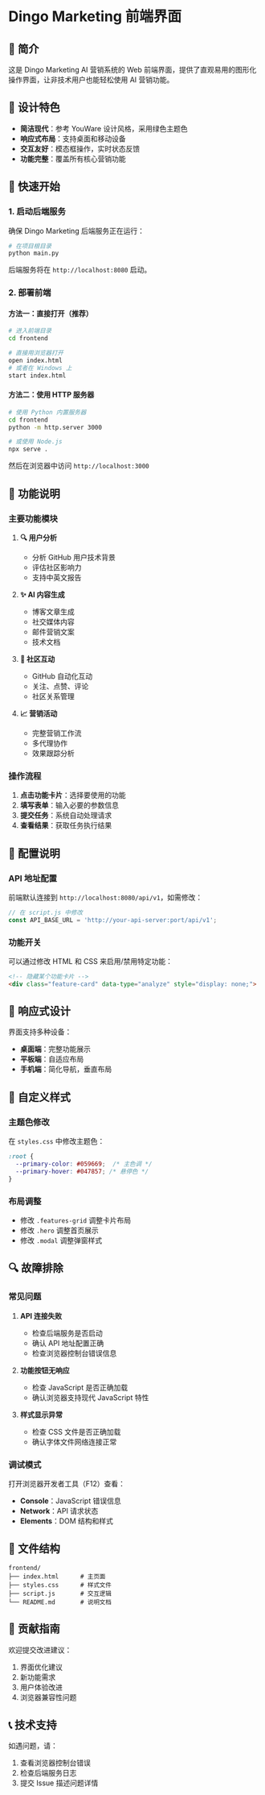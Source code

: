 # Dingo Marketing 前端界面

## 📖 简介

这是 Dingo Marketing AI 营销系统的 Web 前端界面，提供了直观易用的图形化操作界面，让非技术用户也能轻松使用 AI 营销功能。

## 🎨 设计特色

- **简洁现代**：参考 YouWare 设计风格，采用绿色主题色
- **响应式布局**：支持桌面和移动设备
- **交互友好**：模态框操作，实时状态反馈
- **功能完整**：覆盖所有核心营销功能

## 🚀 快速开始

### 1. 启动后端服务

确保 Dingo Marketing 后端服务正在运行：

```bash
# 在项目根目录
python main.py
```

后端服务将在 `http://localhost:8080` 启动。

### 2. 部署前端

#### 方法一：直接打开（推荐）

```bash
# 进入前端目录
cd frontend

# 直接用浏览器打开
open index.html
# 或者在 Windows 上
start index.html
```

#### 方法二：使用 HTTP 服务器

```bash
# 使用 Python 内置服务器
cd frontend
python -m http.server 3000

# 或使用 Node.js
npx serve .
```

然后在浏览器中访问 `http://localhost:3000`

## 🎯 功能说明

### 主要功能模块

1. **🔍 用户分析**
   - 分析 GitHub 用户技术背景
   - 评估社区影响力
   - 支持中英文报告

2. **✨ AI 内容生成**
   - 博客文章生成
   - 社交媒体内容
   - 邮件营销文案
   - 技术文档

3. **🤝 社区互动**
   - GitHub 自动化互动
   - 关注、点赞、评论
   - 社区关系管理

4. **📈 营销活动**
   - 完整营销工作流
   - 多代理协作
   - 效果跟踪分析

### 操作流程

1. **点击功能卡片**：选择要使用的功能
2. **填写表单**：输入必要的参数信息
3. **提交任务**：系统自动处理请求
4. **查看结果**：获取任务执行结果

## 🔧 配置说明

### API 地址配置

前端默认连接到 `http://localhost:8080/api/v1`，如需修改：

```javascript
// 在 script.js 中修改
const API_BASE_URL = 'http://your-api-server:port/api/v1';
```

### 功能开关

可以通过修改 HTML 和 CSS 来启用/禁用特定功能：

```html
<!-- 隐藏某个功能卡片 -->
<div class="feature-card" data-type="analyze" style="display: none;">
```

## 📱 响应式设计

界面支持多种设备：

- **桌面端**：完整功能展示
- **平板端**：自适应布局
- **手机端**：简化导航，垂直布局

## 🎨 自定义样式

### 主题色修改

在 `styles.css` 中修改主题色：

```css
:root {
  --primary-color: #059669;  /* 主色调 */
  --primary-hover: #047857; /* 悬停色 */
}
```

### 布局调整

- 修改 `.features-grid` 调整卡片布局
- 修改 `.hero` 调整首页展示
- 修改 `.modal` 调整弹窗样式

## 🔍 故障排除

### 常见问题

1. **API 连接失败**
   - 检查后端服务是否启动
   - 确认 API 地址配置正确
   - 检查浏览器控制台错误信息

2. **功能按钮无响应**
   - 检查 JavaScript 是否正确加载
   - 确认浏览器支持现代 JavaScript 特性

3. **样式显示异常**
   - 检查 CSS 文件是否正确加载
   - 确认字体文件网络连接正常

### 调试模式

打开浏览器开发者工具（F12）查看：
- **Console**：JavaScript 错误信息
- **Network**：API 请求状态
- **Elements**：DOM 结构和样式

## 📄 文件结构

```
frontend/
├── index.html      # 主页面
├── styles.css      # 样式文件
├── script.js       # 交互逻辑
└── README.md       # 说明文档
```

## 🤝 贡献指南

欢迎提交改进建议：

1. 界面优化建议
2. 新功能需求
3. 用户体验改进
4. 浏览器兼容性问题

## 📞 技术支持

如遇问题，请：

1. 查看浏览器控制台错误
2. 检查后端服务日志
3. 提交 Issue 描述问题详情 